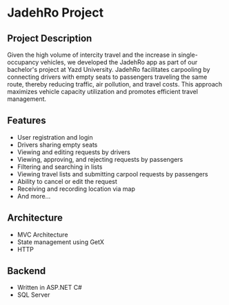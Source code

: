 # JadehRo Project

## Project Description

Given the high volume of intercity travel and the increase in single-occupancy vehicles, we developed the JadehRo app as part of our bachelor's project at Yazd University. JadehRo facilitates carpooling by connecting drivers with empty seats to passengers traveling the same route, thereby reducing traffic, air pollution, and travel costs. This approach maximizes vehicle capacity utilization and promotes efficient travel management.

## Features

- User registration and login
- Drivers sharing empty seats
- Viewing and editing requests by drivers
- Viewing, approving, and rejecting requests by passengers
- Filtering and searching in lists
- Viewing travel lists and submitting carpool requests by passengers
- Ability to cancel or edit the request
- Receiving and recording location via map
- And more...

## Architecture

- MVC Architecture
- State management using GetX
- HTTP

## Backend

- Written in ASP.NET C#
- SQL Server


